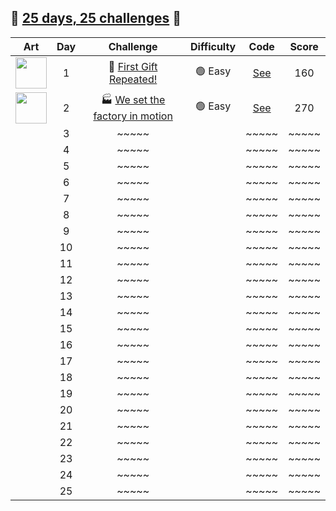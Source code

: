 ## 🎄 [25 days, 25 challenges](https://adventjs.dev/es) 🎄

| Art                                                                                                | Day | Challenge                                                                                      | Difficulty  | Code                         | Score  |
| :-----------------------------------------------------------------:                                | :-: | :--------------------------------------------------------------------------------------------: | :---------: | :--------------------------: | :----: |
| <img src="https://adventjs.dev/challenges-2023/1.png" width="50" style="object-fit: contain;" />   |  1  | 🎁 [First Gift Repeated!](https://adventjs.dev/es/challenges/2023/1)                           | 🟢  Easy   | [See](challenges/challenge1/README.md) | 160    |
| <img src="https://adventjs.dev/challenges-2023/2.png" width="50" style="object-fit: contain;" />   |  2  | 🏭 [We set the factory in motion](https://adventjs.dev/es/challenges/2023/2)                   | 🟢  Easy   | [See](challenges/challenge2/README.md) | 270    |
|    |  3  | ~~~~~       |        | ~~~~~ | ~~~~~    |
|    |  4  | ~~~~~       |        | ~~~~~ | ~~~~~    |
|    |  5  | ~~~~~       |        | ~~~~~ | ~~~~~    |
|    |  6  | ~~~~~       |        | ~~~~~ | ~~~~~    |
|    |  7  | ~~~~~       |        | ~~~~~ | ~~~~~    |
|    |  8  | ~~~~~       |        | ~~~~~ | ~~~~~    |
|    |  9  | ~~~~~       |        | ~~~~~ | ~~~~~    |
|    | 10  | ~~~~~       |        | ~~~~~ | ~~~~~    |
|    | 11  | ~~~~~       |        | ~~~~~ | ~~~~~    |
|    | 12  | ~~~~~       |        | ~~~~~ | ~~~~~    |
|    | 13  | ~~~~~       |        | ~~~~~ | ~~~~~    |
|    | 14  | ~~~~~       |        | ~~~~~ | ~~~~~    |
|    | 15  | ~~~~~       |        | ~~~~~ | ~~~~~    |
|    | 16  | ~~~~~       |        | ~~~~~ | ~~~~~    |
|    | 17  | ~~~~~       |        | ~~~~~ | ~~~~~    |
|    | 18  | ~~~~~       |        | ~~~~~ | ~~~~~    |
|    | 19  | ~~~~~       |        | ~~~~~ | ~~~~~    |
|    | 20  | ~~~~~       |        | ~~~~~ | ~~~~~    |
|    | 21  | ~~~~~       |        | ~~~~~ | ~~~~~    |
|    | 22  | ~~~~~       |        | ~~~~~ | ~~~~~    |
|    | 23  | ~~~~~       |        | ~~~~~ | ~~~~~    |
|    | 24  | ~~~~~       |        | ~~~~~ | ~~~~~    |
|    | 25  | ~~~~~       |        | ~~~~~ | ~~~~~    |
